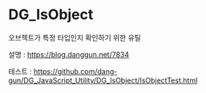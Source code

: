 # DG_IsObject
오브젝트가 특정 타입인지 확인하기 위한 유틸

설명 : https://blog.danggun.net/7834

테스트 : https://github.com/dang-gun/DG_JavaScript_Utility/DG_IsObject/IsObjectTest.html
